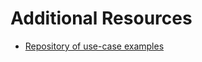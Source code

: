 # Additional Resources


* [Repository of use-case examples](https://github.com/eanylin/ansible-lab/)
